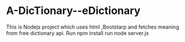 # A-DicTionary--eDictionary
This is  Nodejs project which uses html ,Bootstarp and fetches  meaning from free dictionary api.
Run npm install
run node server.js

